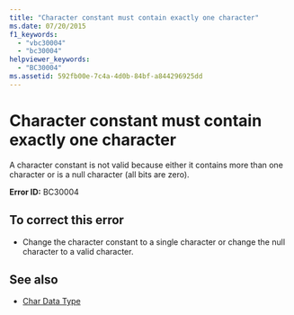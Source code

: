 ```yaml
---
title: "Character constant must contain exactly one character"
ms.date: 07/20/2015
f1_keywords: 
  - "vbc30004"
  - "bc30004"
helpviewer_keywords: 
  - "BC30004"
ms.assetid: 592fb00e-7c4a-4d0b-84bf-a844296925dd
---
```

# Character constant must contain exactly one character
A character constant is not valid because either it contains more than one character or is a null character (all bits are zero).  
  
 **Error ID:** BC30004  
  
## To correct this error  
  
- Change the character constant to a single character or change the null character to a valid character.  
  
## See also

- [Char Data Type](../../visual-basic/language-reference/data-types/char-data-type.md)

